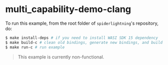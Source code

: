 # multi_capability-demo-clang

To run this example, from the root folder of `spiderlightning`'s repository, do: 
```sh
$ make install-deps # if you need to install WASI SDK 15 dependency
$ make build-c # clean old bindings, generate new bindings, and build
$ make run-c # run example
```

> This example is currently non-functional.